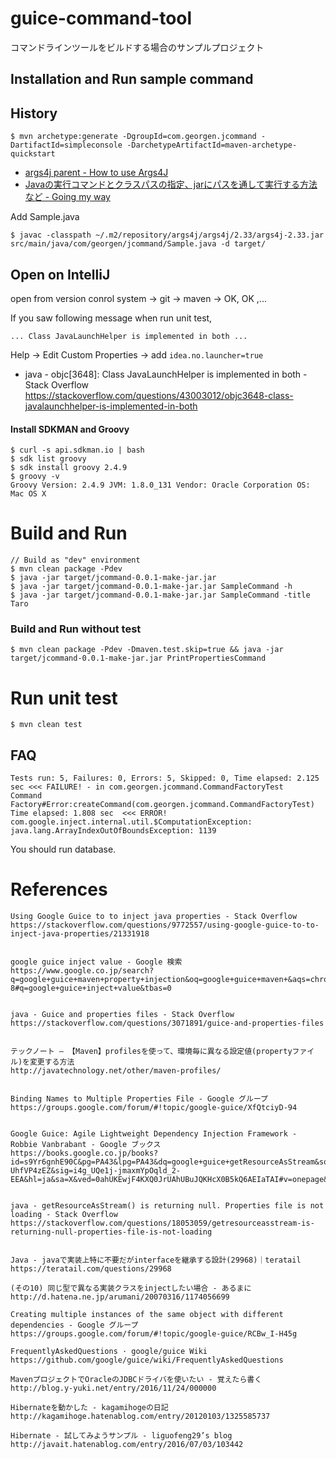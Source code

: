 # guice-command-tool

コマンドラインツールをビルドする場合のサンプルプロジェクト

## Installation and Run sample command

## History

```
$ mvn archetype:generate -DgroupId=com.georgen.jcommand -DartifactId=simpleconsole -DarchetypeArtifactId=maven-archetype-quickstart
```

 - [args4j parent - How to use Args4J](http://args4j.kohsuke.org/sample.html)
 - [Javaの実行コマンドとクラスパスの指定、jarにパスを通して実行する方法など - Going my way](http://gomyownway.hatenablog.com/entry/2012/08/07/205009)

Add Sample.java

```
$ javac -classpath ~/.m2/repository/args4j/args4j/2.33/args4j-2.33.jar src/main/java/com/georgen/jcommand/Sample.java -d target/
```

## Open on IntelliJ

open from version conrol system -> git -> maven -> OK, OK ,...

If you saw following message when run unit test,

```
... Class JavaLaunchHelper is implemented in both ...
```

Help -> Edit Custom Properties -> add `idea.no.launcher=true`

 - java - objc[3648]: Class JavaLaunchHelper is implemented in both - Stack Overflow https://stackoverflow.com/questions/43003012/objc3648-class-javalaunchhelper-is-implemented-in-both

#### Install SDKMAN and Groovy

```
$ curl -s api.sdkman.io | bash
$ sdk list groovy
$ sdk install groovy 2.4.9
$ groovy -v
Groovy Version: 2.4.9 JVM: 1.8.0_131 Vendor: Oracle Corporation OS: Mac OS X
```


# Build and Run

```
// Build as "dev" environment
$ mvn clean package -Pdev
$ java -jar target/jcommand-0.0.1-make-jar.jar
$ java -jar target/jcommand-0.0.1-make-jar.jar SampleCommand -h
$ java -jar target/jcommand-0.0.1-make-jar.jar SampleCommand -title Taro
```

### Build and Run without test

```
$ mvn clean package -Pdev -Dmaven.test.skip=true && java -jar target/jcommand-0.0.1-make-jar.jar PrintPropertiesCommand
```

# Run unit test

```
$ mvn clean test
```

## FAQ

```
Tests run: 5, Failures: 0, Errors: 5, Skipped: 0, Time elapsed: 2.125 sec <<< FAILURE! - in com.georgen.jcommand.CommandFactoryTest
Command Factory#Error:createCommand(com.georgen.jcommand.CommandFactoryTest)  Time elapsed: 1.808 sec  <<< ERROR!
com.google.inject.internal.util.$ComputationException: java.lang.ArrayIndexOutOfBoundsException: 1139
```

You should run database.






# References

```
Using Google Guice to to inject java properties - Stack Overflow
https://stackoverflow.com/questions/9772557/using-google-guice-to-to-inject-java-properties/21331918


google guice inject value - Google 検索
https://www.google.co.jp/search?q=google+guice+maven+property+injection&oq=google+guice+maven+&aqs=chrome.1.69i59l2j69i57j69i59j0l2.9332j0j4&sourceid=chrome&ie=UTF-8#q=google+guice+inject+value&tbas=0


java - Guice and properties files - Stack Overflow
https://stackoverflow.com/questions/3071891/guice-and-properties-files


テックノート – 【Maven】profilesを使って、環境毎に異なる設定値(propertyファイル)を変更する方法
http://javatechnology.net/other/maven-profiles/


Binding Names to Multiple Properties File - Google グループ
https://groups.google.com/forum/#!topic/google-guice/XfQtciyD-94


Google Guice: Agile Lightweight Dependency Injection Framework - Robbie Vanbrabant - Google ブックス
https://books.google.co.jp/books?id=s9Yr6gnhE90C&pg=PA43&lpg=PA43&dq=google+guice+getResourceAsStream&source=bl&ots=-UhfVP4zEZ&sig=i4g_UQe1j-jmaxmYpOqld_2-EEA&hl=ja&sa=X&ved=0ahUKEwjF4KXQ0JrUAhUBuJQKHcX0B5kQ6AEIaTAI#v=onepage&q=google%20guice%20getResourceAsStream&f=false


java - getResourceAsStream() is returning null. Properties file is not loading - Stack Overflow
https://stackoverflow.com/questions/18053059/getresourceasstream-is-returning-null-properties-file-is-not-loading


Java - javaで実装上特に不要だがinterfaceを継承する設計(29968)｜teratail
https://teratail.com/questions/29968

(その10) 同じ型で異なる実装クラスをinjectしたい場合 - あるまに
http://d.hatena.ne.jp/arumani/20070316/1174056699

Creating multiple instances of the same object with different dependencies - Google グループ
https://groups.google.com/forum/#!topic/google-guice/RCBw_I-H45g

FrequentlyAskedQuestions · google/guice Wiki
https://github.com/google/guice/wiki/FrequentlyAskedQuestions

MavenプロジェクトでOracleのJDBCドライバを使いたい - 覚えたら書く
http://blog.y-yuki.net/entry/2016/11/24/000000

Hibernateを動かした - kagamihogeの日記
http://kagamihoge.hatenablog.com/entry/20120103/1325585737

Hibernate - 試してみようサンプル - liguofeng29’s blog
http://javait.hatenablog.com/entry/2016/07/03/103442
```

